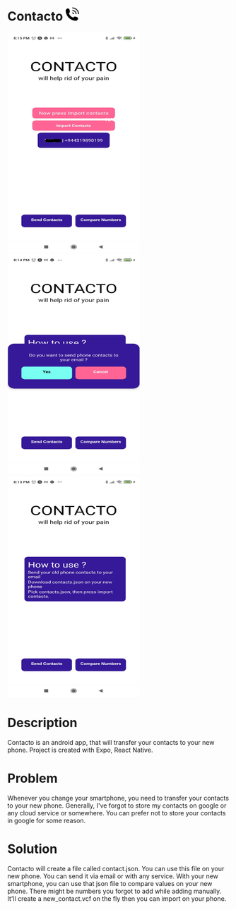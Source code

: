 
# Contacto <img src="./assets/contacto_icon.png" width="30" height="30" />

<img src="./assets/contacto_1.jpg" width="300" height="500" />
<img src="./assets/contacto_2.jpg" width="300" height="500" />
<img src="./assets/contacto_3.jpg" width="300" height="500" />

# Description
  Contacto is an android app, that will transfer your contacts to your new phone.
  Project is created with Expo, React Native.

# Problem 
  Whenever you change your smartphone, you need to transfer your contacts to your new phone.
  Generally, I've forgot to store my contacts on google or any cloud service or somewhere.
  You can prefer not to store your contacts in google for some reason.

# Solution
  Contacto will create a file called contact.json. You can use this file on your new phone. You can send it via email or with any service.
  With your new smartphone, you can use that json file to compare values on your new phone. There might be numbers you forgot to add while adding manually.
  It'll create a new_contact.vcf on the fly then you can import on your phone.